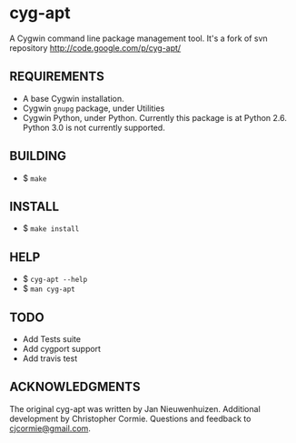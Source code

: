 cyg-apt
=======

A Cygwin command line package management tool.
It's a fork of svn repository http://code.google.com/p/cyg-apt/


REQUIREMENTS
------------

* A base Cygwin installation.
* Cygwin `gnupg` package, under Utilities
* Cygwin Python, under Python. Currently this package is at Python 2.6.
  Python 3.0 is not currently  supported.

BUILDING
--------

* $ `make`

INSTALL
-------

* $ `make install`

HELP
----

* $ `cyg-apt --help`
* $ `man cyg-apt`

TODO
----

* Add Tests suite
* Add cygport support
* Add travis test

ACKNOWLEDGMENTS
---------------

The original cyg-apt was written by Jan Nieuwenhuizen. Additional development by Christopher Cormie. Questions and feedback to cjcormie@gmail.com.